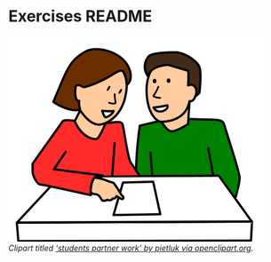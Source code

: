 # Exercises README
  
![clipart showing 2 collaborating students](https://github.com/RJP43/LiliElbe_EngagedLearners/blob/master/WIKIandREADMEmaterials/students_partner_work.svg "clipart titled 'students partner work' by pietluk via openclipart.org")  
_Clipart titled ['students partner work' by pietluk via openclipart.org](https://openclipart.org/detail/227549/students-partner-work)._  
 
